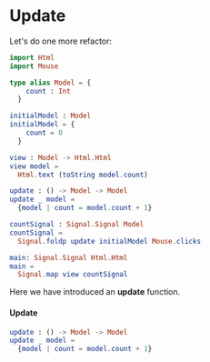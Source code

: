 # Update

Let's do one more refactor:

```elm
import Html
import Mouse

type alias Model = {
    count : Int
  }

initialModel : Model
initialModel = {
    count = 0
  }

view : Model -> Html.Html
view model =
  Html.text (toString model.count)

update : () -> Model -> Model
update _ model =
  {model | count = model.count + 1}

countSignal : Signal.Signal Model
countSignal =
  Signal.foldp update initialModel Mouse.clicks

main: Signal.Signal Html.Html
main =
  Signal.map view countSignal

```

Here we have introduced an __update__ function.

#### Update

```elm
update : () -> Model -> Model
update _ model =
  {model | count = model.count + 1}
```


